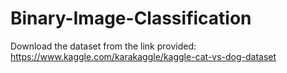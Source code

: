 # Binary-Image-Classification

Download the dataset from the link provided: https://www.kaggle.com/karakaggle/kaggle-cat-vs-dog-dataset
